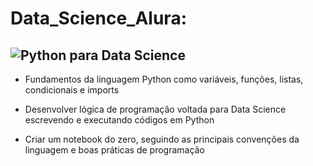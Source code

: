 # Data_Science_Alura:

## ![Python para Data Science](https://colab.research.google.com/drive/1ZvG4vVo1PLj6kdig0Hv2TQ6W6Ve6fUit)
- Fundamentos da linguagem Python como variáveis, funções, listas, condicionais e imports 

- Desenvolver lógica de programação voltada para Data Science escrevendo e executando códigos em Python  

- Criar um notebook do zero, seguindo as principais convenções da linguagem e boas práticas de programação 

